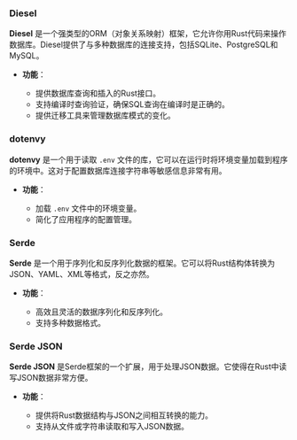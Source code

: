 ### Diesel

**Diesel** 是一个强类型的ORM（对象关系映射）框架，它允许你用Rust代码来操作数据库。Diesel提供了与多种数据库的连接支持，包括SQLite、PostgreSQL和MySQL。

- **功能**：
    
    - 提供数据库查询和插入的Rust接口。
    - 支持编译时查询验证，确保SQL查询在编译时是正确的。
    - 提供迁移工具来管理数据库模式的变化。

### dotenvy

**dotenvy** 是一个用于读取 `.env` 文件的库，它可以在运行时将环境变量加载到程序的环境中。这对于配置数据库连接字符串等敏感信息非常有用。

- **功能**：
    
    - 加载 `.env` 文件中的环境变量。
    - 简化了应用程序的配置管理。

### Serde

**Serde** 是一个用于序列化和反序列化数据的框架。它可以将Rust结构体转换为JSON、YAML、XML等格式，反之亦然。

- **功能**：
    
    - 高效且灵活的数据序列化和反序列化。
    - 支持多种数据格式。

### Serde JSON

**Serde JSON** 是Serde框架的一个扩展，用于处理JSON数据。它使得在Rust中读写JSON数据非常方便。

- **功能**：
    
    - 提供将Rust数据结构与JSON之间相互转换的能力。
    - 支持从文件或字符串读取和写入JSON数据。
